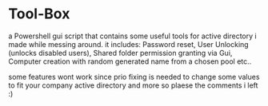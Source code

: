 # Tool-Box
a Powershell gui script that contains some useful tools for active directory i made while messing around.
it includes:
Password reset, User Unlocking (unlocks disabled users), Shared folder permission granting via Gui, Computer creation with random generated name from a chosen pool etc..

some features wont work since prio fixing is needed to change some values to fit your company active directory and more so plaese the comments i left :)


